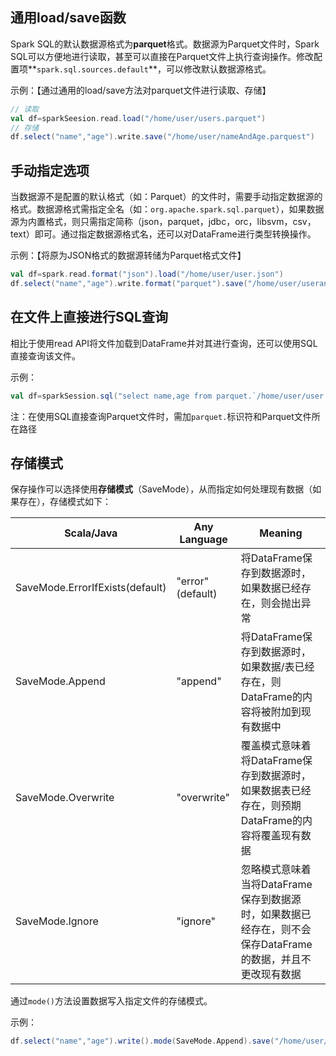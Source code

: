 ## 通用load/save函数

Spark SQL的默认数据源格式为**parquet**格式。数据源为Parquet文件时，Spark SQL可以方便地进行读取，甚至可以直接在Parquet文件上执行查询操作。修改配置项**`spark.sql.sources.default`**，可以修改默认数据源格式。

示例：【通过通用的load/save方法对parquet文件进行读取、存储】

```scala
// 读取
val df=sparkSeesion.read.load("/home/user/users.parquet")
// 存储
df.select("name","age").write.save("/home/user/nameAndAge.parquest")
```

## 手动指定选项

当数据源不是配置的默认格式（如：Parquet）的文件时，需要手动指定数据源的格式。数据源格式需指定全名（如：`org.apache.spark.sql.parquet`），如果数据源为内置格式，则只需指定简称（json，parquet，jdbc，orc，libsvm，csv，text）即可。通过指定数据源格式名，还可以对DataFrame进行类型转换操作。

示例：【将原为JSON格式的数据源转储为Parquet格式文件】

```scala
val df=spark.read.format("json").load("/home/user/user.json")
df.select("name","age").write.format("parquet").save("/home/user/userandages.parquet")
```

## 在文件上直接进行SQL查询

相比于使用read API将文件加载到DataFrame并对其进行查询，还可以使用SQL直接查询该文件。

示例：

```scala
val df=sparkSession.sql("select name,age from parquet.`/home/user/user.parquet`")
```

注：在使用SQL直接查询Parquet文件时，需加`parquet.`标识符和Parquet文件所在路径

## 存储模式

保存操作可以选择使用**存储模式**（SaveMode），从而指定如何处理现有数据（如果存在），存储模式如下：

| Scala/Java                      | Any Language     | Meaning                                                                                                    |
| ------------------------------- | ---------------- | ---------------------------------------------------------------------------------------------------------- |
| SaveMode.ErrorIfExists(default) | "error"(default) | 将DataFrame保存到数据源时，如果数据已经存在，则会抛出异常                                                  |
| SaveMode.Append                 | "append"         | 将DataFrame保存到数据源时，如果数据/表已经存在，则DataFrame的内容将被附加到现有数据中                      |
| SaveMode.Overwrite              | "overwrite"      | 覆盖模式意味着将DataFrame保存到数据源时，如果数据表已经存在，则预期DataFrame的内容将覆盖现有数据           |
| SaveMode.Ignore                 | "ignore"         | 忽略模式意味着当将DataFrame保存到数据源时，如果数据已经存在，则不会保存DataFrame的数据，并且不更改现有数据 |

通过`mode()`方法设置数据写入指定文件的存储模式。

示例：

```scala
df.select("name","age").write().mode(SaveMode.Append).save("/home/user/userAndParquet.parquet")
```